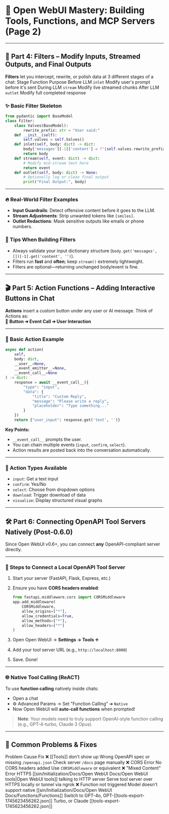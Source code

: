 # 🧠 Open WebUI Mastery: Building Tools, Functions, and MCP Servers (Page 2)

---

## 🎨 Part 4: Filters – Modify Inputs, Streamed Outputs, and Final Outputs

**Filters** let you intercept, rewrite, or polish data at 3 different stages of a chat:
Stage Function Purpose Before LLM `inlet` Modify user's prompt before it's sent During LLM `stream` Modify live streamed chunks After LLM `outlet` Modify full completed response

### ✨ Basic Filter Skeleton

```python
from pydantic import BaseModel
class Filter:
    class Valves(BaseModel):
        rewrite_prefix: str = "User said:"
    def __init__(self):
        self.valves = self.Valves()
    def inlet(self, body: dict) -> dict:
        body['messages'][-1]['content'] = f"{self.valves.rewrite_prefix} {body['messages'][-1]['content']}"
        return body
    def stream(self, event: dict) -> dict:
        # Modify mid-stream text here
        return event
    def outlet(self, body: dict) -> None:
        # Optionally log or clean final output
        print("Final Output:", body)
```

---

### 🔥 Real-World Filter Examples

* **Input Guardrails**: Detect offensive content before it goes to the LLM.
* **Stream Adjustments**: Strip unwanted tokens like `[smiles]`.
* **Outlet Redactions**: Mask sensitive outputs like emails or phone numbers.

### 📢 Tips When Building Filters

* Always validate your input dictionary structure (`body.get('messages', [])[-1].get('content', '')`).
* Filters run **fast** and **often**; keep `stream()` extremely lightweight.
* Filters are optional—returning unchanged body/event is fine.

---

## 🎬 Part 5: Action Functions – Adding Interactive Buttons in Chat

**Actions** insert a custom button under any user or AI message.
Think of Actions as:  
🔘 **Button ➔ Event Call ➔ User Interaction**

---

### 📜 Basic Action Example

```python
async def action(
    self,
    body: dict,
    __user__=None,
    __event_emitter__=None,
    __event_call__=None
) -> dict:
    response = await __event_call__({
        "type": "input",
        "data": {
            "title": "Custom Reply",
            "message": "Please write a reply",
            "placeholder": "Type something..."
        }
    })
    return {"user_input": response.get('text', '')}
```

**Key Points:**

* `__event_call__` prompts the user.
* You can chain multiple events (`input`, `confirm`, `select`).
* Action results are posted back into the conversation automatically.

---

### 🔗 Action Types Available

* `input`: Get a text input
* `confirm`: Yes/No
* `select`: Choose from dropdown options
* `download`: Trigger download of data
* `visualize`: Display structured visual graphs

---

## 🛠️ Part 6: Connecting OpenAPI Tool Servers Natively (Post-0.6.0)

Since Open WebUI v0.6+, you can connect **any** OpenAPI-compliant server directly.

---

### 🚀 Steps to Connect a Local OpenAPI Tool Server

1. Start your server (FastAPI, Flask, Express, etc.)
2. Ensure you have **CORS headers enabled**:

   ```python
   from fastapi.middleware.cors import CORSMiddleware
   app.add_middleware(
       CORSMiddleware,
       allow_origins=["*"],
       allow_credentials=True,
       allow_methods=["*"],
       allow_headers=["*"]
   )
   ```
3. Open Open WebUI → **Settings → Tools** ➕
4. Add your tool server URL (e.g., `http://localhost:8000`)
5. Save. Done!

---

### 🌐 Native Tool Calling (ReACT)

To use **function calling** natively inside chats:

* Open a chat
* ⚙️ Advanced Params → Set "Function Calling" ➔ `Native`
* Now Open WebUI will **auto-call functions** when prompted!

> **Note**: Your models need to truly support OpenAI-style function calling (e.g., GPT-4-turbo, Claude 3 Opus).

---

## 🚨 Common Problems & Fixes

Problem Cause Fix ❌ [[Tools]] don't show up Wrong OpenAPI spec or missing `/openapi.json` Check server `/docs` page manually ❌ CORS Error No CORS headers added Use `CORSMiddleware` or equivalent ❌ "Mixed Content" Error HTTPS [[sin/Initialization/Docs/Open WebUI Docs/Open WebUI tools|Open WebUI tools]] talking to HTTP server Serve tool server over HTTPS locally or tunnel via ngrok ❌ Function not triggered Model doesn't support native [[sin/Initialization/Docs/Open WebUI Docs/Functions/Functions]] Switch to GPT-4o, GPT-[[tools-export-1745623456262.json]] Turbo, or Claude [[tools-export-1745623456262.json]]